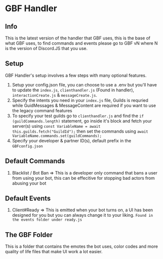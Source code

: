 # GBF Handler

## Info
This is the latest version of the handler that GBF uses, this is the base of what GBF uses, to find commands and events please go to GBF vN where N is the version of Discord.JS that you use.

## Setup
GBF Handler's setup involves a few steps with many optional features.

1. Setup your config.json file, you can choose to use a .env but you'll have to update the `index.js`, `clienthandler.js` (Found in handler), `interactionCreate.js` & `messageCreate.js`.
2. Specify the intents you need in your `index.js` file, Guilds is requried while GuidMessages & MessageContent are required if you want to use the legacy command features
3. To specify your test guilds go to `clienthandler.js` and find the `if (guildCommands.length)` statement, go inside it's block and fetch your server(s) using `const VariableName = await this.guilds.fetch("GuildId");` then set the commands using `await VariableName.commands.set(guildCommands);`
4. Specify your developer & partner ID(s), default prefix in the `GBFconfig.json`

## Default Commands
1. Blacklist / Bot Ban
=> This is a developer only command that bans a user from using your bot, this can be effecitive for stopping bad actors from abusing your bot

## Default Events
1. Client#Ready
=> This is emitted when your bot turns on, a UI has been designed for you but you can always change it to your liking. `Found in the events folder under ready.js`

## The GBF Folder
This is a folder that contains the emotes the bot uses, color codes and more quality of life files that make UI work a lot easier.
